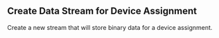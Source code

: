 Create Data Stream for Device Assignment
----------------------------------------
Create a new stream that will store binary data for a device assignment.